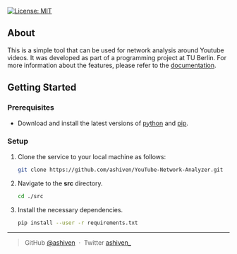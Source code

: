 [![License: MIT](https://img.shields.io/badge/License-MIT-yellow.svg)](https://opensource.org/licenses/MIT)

## About 

This is a simple tool that can be used for network analysis around Youtube videos. It was developed as part of a programming project at TU Berlin. For more information about the features, please refer to the [documentation](src/README.md).

## Getting Started

### Prerequisites

- Download and install the latest versions of [python](https://www.python.org/downloads/) and [pip](https://pypi.org/project/pip/).

### Setup

1. Clone the service to your local machine as follows:
   ```bash
   git clone https://github.com/ashiven/YouTube-Network-Analyzer.git
   ```
2. Navigate to the **src** directory.

   ```bash
   cd ./src
   ```
   
3. Install the necessary dependencies.
   
   ```bash
   pip install --user -r requirements.txt
   ```


---

> GitHub [@ashiven](https://github.com/Ashiven) &nbsp;&middot;&nbsp;
> Twitter [ashiven_](https://twitter.com/ashiven_)
